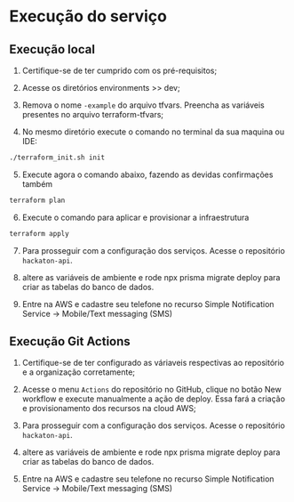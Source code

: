 # Execução do serviço

## Execução local

1. Certifique-se de ter cumprido com os pré-requisitos;

2. Acesse os diretórios environments >> dev;

3. Remova o nome `-example` do arquivo tfvars. Preencha as variáveis presentes no arquivo terraform-tfvars;

4. No mesmo diretório execute o comando no terminal da sua maquina ou IDE:

```sh
./terraform_init.sh init
```

5. Execute agora o comando abaixo, fazendo as devidas confirmações também

```sh
terraform plan
```

6. Execute o comando para aplicar e provisionar a infraestrutura

```sh
terraform apply
```

7. Para prosseguir com a configuração dos serviços. Acesse o repositório `hackaton-api`.

8. altere as variáveis de ambiente e rode npx prisma migrate deploy para criar as tabelas do banco de dados. 

9. Entre na AWS e cadastre seu telefone no recurso Simple Notification Service -> Mobile/Text messaging (SMS)


## Execução Git Actions

1. Certifique-se de ter configurado as váriaveis respectivas ao repositório e a organização corretamente;

2. Acesse o menu `Actions` do repositório no GitHub, clique no botão New workflow e execute manualmente a ação de deploy. Essa fará a criação e provisionamento dos recursos na cloud AWS;

3. Para prosseguir com a configuração dos serviços. Acesse o repositório `hackaton-api`.

4. altere as variáveis de ambiente e rode npx prisma migrate deploy para criar as tabelas do banco de dados. 

5. Entre na AWS e cadastre seu telefone no recurso Simple Notification Service -> Mobile/Text messaging (SMS)